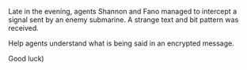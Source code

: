 Late in the evening, agents Shannon and Fano managed to intercept a signal sent by an enemy submarine.
A strange text and bit pattern was received.

Help agents understand what is being said in an encrypted message.

Good luck)
